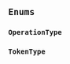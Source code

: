 ## `Enums`









### `OperationType`
















































































### `TokenType`














